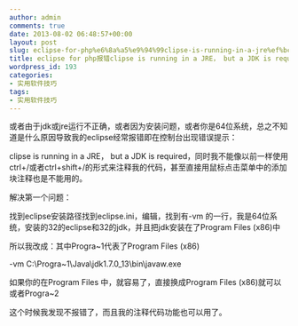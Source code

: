 ```yaml
---
author: admin
comments: true
date: 2013-08-02 06:48:57+00:00
layout: post
slug: eclipse-for-php%e6%8a%a5%e9%94%99clipse-is-running-in-a-jre%ef%bc%8c-but-a-jdk-is-required%e5%bf%ab%e6%8d%b7%e9%94%ae%e6%b3%a8%e9%87%8a%e4%b8%8d%e8%83%bd%e7%94%a8
title: eclipse for php报错clipse is running in a JRE， but a JDK is required快捷键注释不能用
wordpress_id: 193
categories:
- 实用软件技巧
tags:
- 实用软件技巧
---
```


或者由于jdk或jre运行不正确，或者因为安装问题，或者你是64位系统，总之不知道是什么原因导致我的eclipse经常报错即在控制台出现错误提示：

clipse is running in a JRE， but a JDK is required，同时我不能像以前一样使用ctrl+/或者ctrl+shift+/的形式来注释我的代码，甚至直接用鼠标点击菜单中的添加块注释也是不能用的。

解决第一个问题：

找到eclipse安装路径找到eclipse.ini，编辑，找到有-vm 的一行，我是64位系统，安装的32的eclipse和32的jdk，并且把jdk安装在了Program Files (x86)中

所以我改成：其中Progra~1代表了Program Files (x86)

-vm C:\Progra~1\Java\jdk1.7.0_13\bin\javaw.exe

如果你的在Program Files 中，就容易了，直接换成Program Files (x86)就可以或者Progra~2

这个时候我发现不报错了，而且我的注释代码功能也可以用了。


